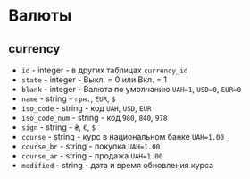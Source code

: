 # Валюты
## currency
- `id` - integer - в других таблицах `currency_id`
- `state` - integer - Выкл. = 0 или Вкл. = 1
- `blank` - integer - Валюта по умолчанию `UAH=1`, `USD=0`, `EUR=0`
- `name` - string - `грн.`, `EUR`, `$`
- `iso_code` - string - код `UAH`, `USD`, `EUR`
- `iso_code_num` - string - код `980`, `840`, `978`
- `sign` - string - `₴`, `€`, `$`
- `course` - string - курс в национальном банке `UAH=1.00`
- `course_br` - string - покупка `UAH=1.00`
- `course_ar` - string - продажа `UAH=1.00`
- `modified` - string - дата и время обновления курса
 
